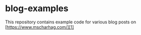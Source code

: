 blog-examples
=============

This repository contains example code for various blog posts on [https://www.mscharhag.com/][1]

[1]:https://www.mscharhag.com/